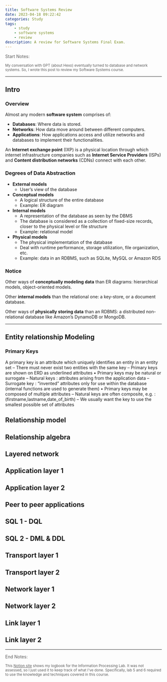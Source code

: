 ```yaml
---
title: Software Systems Review
date: 2023-04-18 09:22:42
categories: Study
tags: 
    - study 
    - software systems
    - review
description: A review for Software Systems Final Exam. 
---
```


<p style="opacity: 0.7;">Start Notes: 

<small style="opacity: 0.7;">My conversation with GPT (about Hexo) eventually turned to database and network systems. So, I wrote this post to review my Software Systems course.  </small>

---

## Intro

### Overview

Almost any modern **software system** comprises of: 
- **Databases**: Where data is stored.
- **Networks**: How data move around between different computers. 
- **Applications**: How applications access and utilize networks and databases to implement their functionalities. 

An **Internet exchange point** (IXP) is a physical location through which internet infrastructure companies such as **Internet Service Providers** (ISPs) and **Content distribution networks** (CDNs) connect with each other. 

### Degrees of Data Abstraction

- **External models**
    - User’s view of the database
- **Conceptual models**
    - A logical structure of the entire database
    - Example: ER diagram
- **Internal models**
    - A representation of the database as seen by the DBMS
    - The database is considered as a collection of fixed-size records, closer to the physical level or file structure
    - Example: relational model
- **Physical models**
    - The physical implementation of the database 
    - Deal with runtime performance, storage utilization, file organization, etc.
    - Example: data in an RDBMS, such as SQLite, MySQL or Amazon RDS

### Notice

Other ways of **conceptually modeling data** than ER diagrams: hierarchical models, object-oriented models. 

Other **internal models** than the relational one: a key-store, or a document database. 

Other ways of **physically storing data** than an RDBMS: a distributed non-relational database like Amazon’s DynamoDB or MongoDB. 

---

## Entity relationship Modeling

### Primary Keys

A primary key is an attribute which uniquely identifies an 
entity in an entity set
– There must never exist two entities with the same key
– Primary keys are shown on ERD as underlined attributes
• Primary keys may be natural or surrogate
– Natural keys : attributes arising from the application data
– Surrogate key : “invented” attributes only for use within the 
database (internal functions are used to generate them)
• Primary keys may be composed of multiple attributes
– Natural keys are often composite, e.g. : 
(firstname,lastname,date_of_birth)
– We usually want the key to use the smallest possible set of 
attributes



## Relationship model


## Relationship algebra


## Layered network


## Application layer 1


## Application layer 2


## Peer to peer applications


## SQL 1 - DQL


## SQL 2 - DML & DDL


## Transport layer 1


## Transport layer 2


## Network layer 1


## Network layer 2


## Link layer 1


## Link layer 2



---

<p style="opacity: 0.7;">End Notes: 

<small style="opacity: 0.7;">This <i class="fa-sharp fa-solid fa-book"></i> [Notion site](https://amor-zhao.notion.site/Information-1dd18481598a4787b7b82b10261ea6f6) shows my logbook for the Information Processing Lab. It was not assessed, so I just used it to keep track of what I've done. Specifically, lab 5 and 6 required to use the knowledge and techniques covered in this course. </small>


